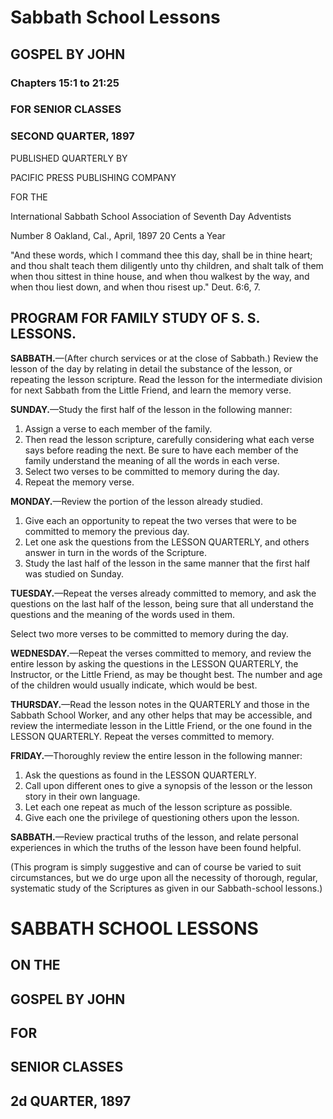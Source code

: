 # Sabbath School Lessons

## GOSPEL BY JOHN
### Chapters 15:1 to 21:25
### FOR SENIOR CLASSES

### SECOND QUARTER, 1897

PUBLISHED QUARTERLY BY

PACIFIC PRESS PUBLISHING COMPANY

FOR THE

International Sabbath School Association
of Seventh Day Adventists

Number 8                         Oakland, Cal., April, 1897            20 Cents a Year

"And these words, which I command thee this day, shall be in thine heart; and thou shalt teach them diligently unto thy children, and shalt talk of them when thou sittest in thine house, and when thou walkest by the way, and when thou liest down, and when thou risest up." Deut. 6:6, 7.

## PROGRAM FOR FAMILY STUDY OF S. S. LESSONS.

**SABBATH.**—(After church services or at the close of Sabbath.) Review the lesson of the day by relating in detail the substance of the lesson, or repeating the lesson scripture. Read the lesson for the intermediate division for next Sabbath from the Little Friend, and learn the memory verse.

**SUNDAY.**—Study the first half of the lesson in the following manner:

1. Assign a verse to each member of the family.
2. Then read the lesson scripture, carefully considering what each verse says before reading the next. Be sure to have each member of the family understand the meaning of all the words in each verse.
3. Select two verses to be committed to memory during the day.
4. Repeat the memory verse.

**MONDAY.**—Review the portion of the lesson already studied.

1. Give each an opportunity to repeat the two verses that were to be committed to memory the previous day.
2. Let one ask the questions from the LESSON QUARTERLY, and others answer in turn in the words of the Scripture.
3. Study the last half of the lesson in the same manner that the first half was studied on Sunday.

**TUESDAY.**—Repeat the verses already committed to memory, and ask the questions on the last half of the lesson, being sure that all understand the questions and the meaning of the words used in them.

Select two more verses to be committed to memory during the day.

**WEDNESDAY.**—Repeat the verses committed to memory, and review the entire lesson by asking the questions in the LESSON QUARTERLY, the Instructor, or the Little Friend, as may be thought best. The number and age of the children would usually indicate, which would be best.

**THURSDAY.**—Read the lesson notes in the QUARTERLY and those in the Sabbath School Worker, and any other helps that may be accessible, and review the intermediate lesson in the Little Friend, or the one found in the LESSON QUARTERLY. Repeat the verses committed to memory.

**FRIDAY.**—Thoroughly review the entire lesson in the following manner:

1. Ask the questions as found in the LESSON QUARTERLY.
2. Call upon different ones to give a synopsis of the lesson or the lesson story in their own language.
3. Let each one repeat as much of the lesson scripture as possible.
4. Give each one the privilege of questioning others upon the lesson.

**SABBATH.**—Review practical truths of the lesson, and relate personal experiences in which the truths of the lesson have been found helpful.

(This program is simply suggestive and can of course be varied to suit circumstances, but we do urge upon all the necessity of thorough, regular, systematic study of the Scriptures as given in our Sabbath-school lessons.)

# SABBATH SCHOOL LESSONS
## ON THE
## GOSPEL BY JOHN
## FOR
## SENIOR CLASSES
## 2d QUARTER, 1897